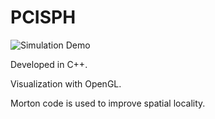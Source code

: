 # PCISPH


![Simulation Demo](https://github.com/gongpoman/PCISPH/raw/master/Demo.gif)

Developed in C++.

Visualization with OpenGL.

Morton code is used to improve spatial locality.

